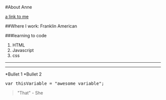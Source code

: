 #About Anne

<a href="http://www.anne.codes">a link to me</a>

##Where I work: 
Franklin American

###learning to code 


1. HTML
1. Javascript
1. css


<hr>

<hr/>


*Bullet 1
*Bullet 2

<pre class="code">
var thisVariable = "awesome variable";
</pre>

<blockquote>
"That" - She
</blockquote>
